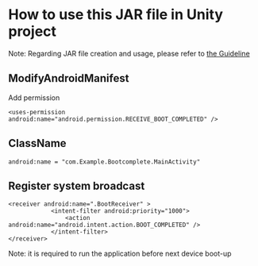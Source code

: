 # How to use this JAR file in Unity project

Note: Regarding JAR file creation and usage, please refer to [the Guideline](http://static.appstore.picovr.com/docs/JarUnity/index.html)

## ModifyAndroidManifest
Add permission  
```
<uses-permission android:name="android.permission.RECEIVE_BOOT_COMPLETED" />
```

## ClassName
```
android:name = "com.Example.Bootcomplete.MainActivity"
```
## Register system broadcast 

```
<receiver android:name=".BootReceiver" >
            <intent-filter android:priority="1000">
                <action android:name="android.intent.action.BOOT_COMPLETED" />
            </intent-filter>
</receiver>
```

Note: it is required to run the application before next device boot-up

